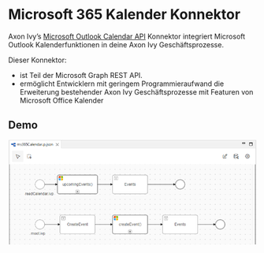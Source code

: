 # Microsoft 365 Kalender Konnektor
Axon Ivy’s [Microsoft Outlook Calendar API](https://docs.microsoft.com/en-us/graph/outlook-calendar-concept-overview)
Konnektor integriert Microsoft Outlook Kalenderfunktionen in deine Axon Ivy Geschäftsprozesse. 

Dieser Konnektor:

- ist Teil der Microsoft Graph REST API.
- ermöglicht Entwicklern mit geringem Programmieraufwand die Erweiterung bestehender Axon Ivy Geschäftsprozesse mit Featuren von Microsoft Office Kalender

## Demo

![demo-calendar](doc/img/demo_calendar.png)


